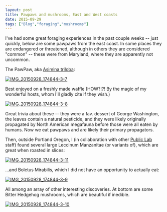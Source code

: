 ```yaml
---
layout: post
title: Pawpaws and mushrooms, East and West coasts
date: 2015-09-29
tags: ["Blog","foraging","mushrooms"]
---
```


I've had some great foraging experiences in the past couple weeks -- just quickly, below are some pawpaws from the east coast. In some places they are endangered or threatened, although in others they are considered "common" -- these were from Maryland, where they are apparently not uncommon.

The PawPaw, aka [Asimina triloba](https://en.wikipedia.org/wiki/Asimina_triloba):

[![IMG_20150928_174844-3-7](http://unterbahn.com/wp-content/uploads/2015/09/IMG_20150928_174844-3-7.jpg)](IMG_20150928_174844-3-7.jpg)

Best enjoyed on a freshly made waffle (HOW?!?! By the magic of my wonderful hosts, whom I'll gladly cite if they wish.)

[![IMG_20150928_174844-3-8](http://unterbahn.com/wp-content/uploads/2015/09/IMG_20150928_174844-3-8.jpg)](IMG_20150928_174844-3-8.jpg)

Great trivia about these -- they were a fav. dessert of George Washington, the leaves contain a natural pesticide, and they were likely originally propagated by North American megafauna before those were all eaten by humans. Now we eat pawpaws and are likely their primary propagators.

Then, outside Portland Oregon, I (in collaboration with other [Public Lab](http://publiclab.org) staff) found several large Leccinum Manzanitae (or variants of), which are great when roasted in slices:

[![IMG_20150928_174844-3-11](http://unterbahn.com/wp-content/uploads/2015/09/IMG_20150928_174844-3-11.jpg)](IMG_20150928_174844-3-11.jpg)

...and Boletus Mirabilis, which I did not have an opportunity to actually eat:

[![IMG_20150928_174844-3-9](http://unterbahn.com/wp-content/uploads/2015/09/IMG_20150928_174844-3-9.jpg)](IMG_20150928_174844-3-9.jpg)

All among an array of other interesting discoveries. At bottom are some Bitter Hedgehog mushrooms, which are beautiful if inedible.

[![IMG_20150928_174844-3-10](http://unterbahn.com/wp-content/uploads/2015/09/IMG_20150928_174844-3-10.jpg)](IMG_20150928_174844-3-10.jpg)